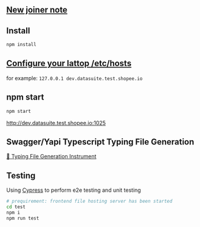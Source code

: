 ## [New joiner note](https://git.garena.com/shopee/data-infra/reaction-starter-kit/-/wikis/new-joiner-note)

## Install

```bash
npm install
```

## [Configure your lattop /etc/hosts](https://git.garena.com/shopee/data-infra/reaction-starter-kit/-/wikis/new-joiner-note#7-configure-your-laptop-etchosts)

for example:
`127.0.0.1 dev.datasuite.test.shopee.io`

## npm start

```bash
npm start
```

http://dev.datasuite.test.shopee.io:1025

## Swagger/Yapi Typescript Typing File Generation

[🔗 Typing File Generation Instrument](https://git.garena.com/shopee/data-infra/reaction-starter-kit/-/wikis/YAPI-Typescript-Typing-File-Generation)

## Testing

Using [Cypress](https://docs.cypress.io/examples/examples/recipes.html) to perform e2e testing and unit testing

```bash
# prequirement: frontend file hosting server has been started
cd test
npm i
npm run test
```
